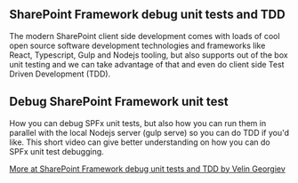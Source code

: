 ## SharePoint Framework debug unit tests and TDD

The modern SharePoint client side development comes with loads of cool open source software development technologies and frameworks like React, Typescript, Gulp and Nodejs tooling, but also supports out of the box unit testing and we can take advantage of that and even do client side Test Driven Development (TDD).

## Debug SharePoint Framework unit test

How you can debug SPFx unit tests, but also how you can run them in parallel with the local Nodejs server (gulp serve) so you can do TDD if you'd like. This short video can give better understanding on how you can do SPFx unit test debugging.

[More at SharePoint Framework debug unit tests and TDD by Velin Georgiev](https://blog.velingeorgiev.com/sharepoint-framework-debug-unit-tests-and-tdd)
